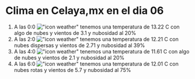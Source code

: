 # Clima en Celaya,mx en el dia 06

1. A las 0:0 !["icon weather"](http://openweathermap.org/img/w/02n.png) tenemos una temperatura de 13.22 C con algo de nubes y  vientos de 3.1 y nubosidad al 20%
1. A las 2:0 !["icon weather"](http://openweathermap.org/img/w/03n.png) tenemos una temperatura de 12.21 C con nubes dispersas y  vientos de 2.71 y nubosidad al 39%
1. A las 4:0 !["icon weather"](http://openweathermap.org/img/w/02n.png) tenemos una temperatura de 11.61 C con algo de nubes y  vientos de 2.1 y nubosidad al 20%
1. A las 6:0 !["icon weather"](http://openweathermap.org/img/w/04n.png) tenemos una temperatura de 12.01 C con nubes rotas y  vientos de 5.7 y nubosidad al 75%
